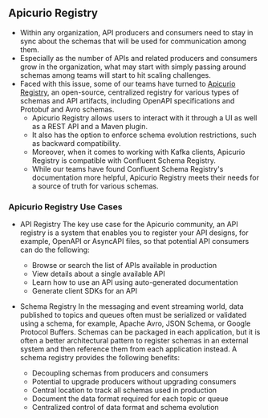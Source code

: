 ## Apicurio Registry

- Within any organization, API producers and consumers need to stay in sync about the schemas that will be used for communication among them.
- Especially as the number of APIs and related producers and consumers grow in the organization, what may start with simply passing around schemas among teams will start to hit scaling challenges.
- Faced with this issue, some of our teams have turned to [Apicurio Registry](https://www.apicur.io/registry/), an open-source, centralized registry for various types of schemas and API artifacts, including OpenAPI specifications and Protobuf and Avro schemas.
  - Apicurio Registry allows users to interact with it through a UI as well as a REST API and a Maven plugin.
  - It also has the option to enforce schema evolution restrictions, such as backward compatibility.
  - Moreover, when it comes to working with Kafka clients, Apicurio Registry is compatible with Confluent Schema Registry.
  - While our teams have found Confluent Schema Registry's documentation more helpful, Apicurio Registry meets their needs for a source of truth for various schemas.
 
### Apicurio Registry Use Cases
- API Registry
The key use case for the Apicurio community, an API registry is a system that enables you to register your API designs, for example, OpenAPI or AsyncAPI files, so that potential API consumers can do the following:
  - Browse or search the list of APIs available in production
  - View details about a single available API
  - Learn how to use an API using auto-generated documentation
  - Generate client SDKs for an API
 
- Schema Registry
In the messaging and event streaming world, data published to topics and queues often must be serialized or validated using a schema, for example, Apache Avro, JSON Schema, or Google Protocol Buffers. Schemas can be packaged in each application, but it is often a better architectural pattern to register schemas in an external system and then reference them from each application instead. A schema registry provides the following benefits:
  - Decoupling schemas from producers and consumers
  - Potential to upgrade producers without upgrading consumers
  - Central location to track all schemas used in production
  - Document the data format required for each topic or queue
  - Centralized control of data format and schema evolution
